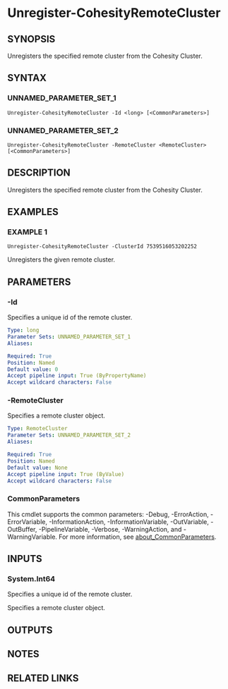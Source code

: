
# Unregister-CohesityRemoteCluster

## SYNOPSIS
Unregisters the specified remote cluster from the Cohesity Cluster.

## SYNTAX

### UNNAMED_PARAMETER_SET_1
```
Unregister-CohesityRemoteCluster -Id <long> [<CommonParameters>]
```

### UNNAMED_PARAMETER_SET_2
```
Unregister-CohesityRemoteCluster -RemoteCluster <RemoteCluster> [<CommonParameters>]
```

## DESCRIPTION
Unregisters the specified remote cluster from the Cohesity Cluster.

## EXAMPLES

### EXAMPLE 1
```
Unregister-CohesityRemoteCluster -ClusterId 7539516053202252
```

Unregisters the given remote cluster.

## PARAMETERS

### -Id
Specifies a unique id of the remote cluster.

```yaml
Type: long
Parameter Sets: UNNAMED_PARAMETER_SET_1
Aliases:

Required: True
Position: Named
Default value: 0
Accept pipeline input: True (ByPropertyName)
Accept wildcard characters: False
```

### -RemoteCluster
Specifies a remote cluster object.

```yaml
Type: RemoteCluster
Parameter Sets: UNNAMED_PARAMETER_SET_2
Aliases:

Required: True
Position: Named
Default value: None
Accept pipeline input: True (ByValue)
Accept wildcard characters: False
```

### CommonParameters
This cmdlet supports the common parameters: -Debug, -ErrorAction, -ErrorVariable, -InformationAction, -InformationVariable, -OutVariable, -OutBuffer, -PipelineVariable, -Verbose, -WarningAction, and -WarningVariable. For more information, see [about_CommonParameters](http://go.microsoft.com/fwlink/?LinkID=113216).

## INPUTS

### System.Int64
Specifies a unique id of the remote cluster.

Specifies a remote cluster object.

## OUTPUTS

## NOTES

## RELATED LINKS

